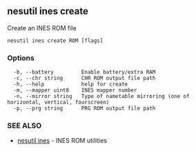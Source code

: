 ## nesutil ines create

Create an INES ROM file

```
nesutil ines create ROM [flags]
```

### Options

```
  -b, --battery         Enable battery/extra RAM
  -c, --chr string      CHR ROM output file path
  -h, --help            help for create
  -m, --mapper uint8    INES mapper number
  -n, --mirror string   Type of nametable mirroring (one of horizontal, vertical, fourscreen)
  -p, --prg string      PRG ROM output file path
```

### SEE ALSO

* [nesutil ines](nesutil_ines.md)	 - INES ROM utilities

